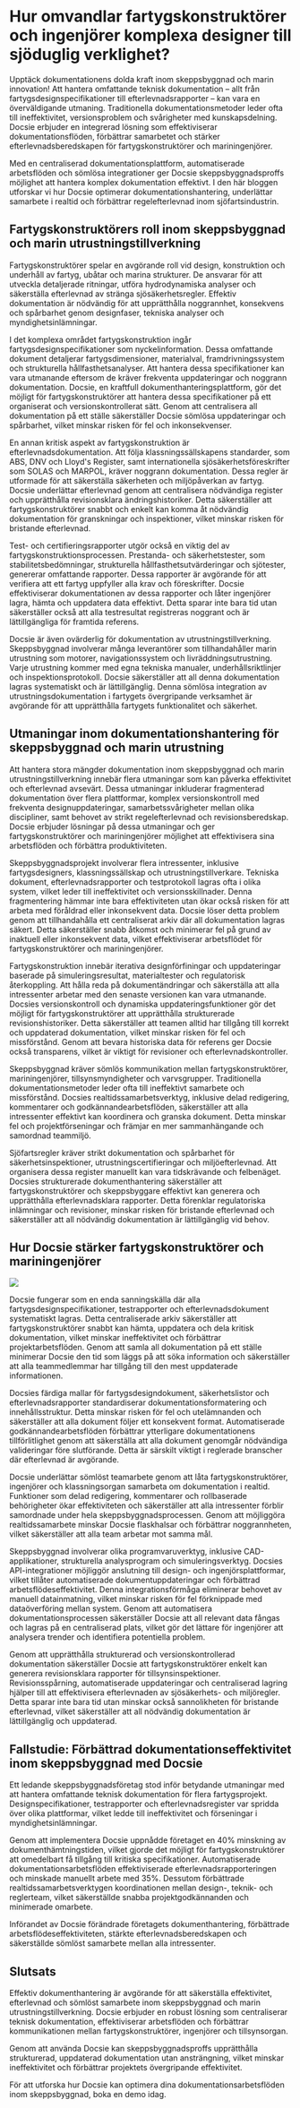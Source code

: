 # Hur omvandlar fartygskonstruktörer och ingenjörer komplexa designer till sjöduglig verklighet?

Upptäck dokumentationens dolda kraft inom skeppsbyggnad och marin innovation! Att hantera omfattande teknisk dokumentation – allt från fartygsdesignspecifikationer till efterlevnadsrapporter – kan vara en överväldigande utmaning. Traditionella dokumentationsmetoder leder ofta till ineffektivitet, versionsproblem och svårigheter med kunskapsdelning. Docsie erbjuder en integrerad lösning som effektiviserar dokumentationsflöden, förbättrar samarbetet och stärker efterlevnadsberedskapen för fartygskonstruktörer och mariningenjörer.

Med en centraliserad dokumentationsplattform, automatiserade arbetsflöden och sömlösa integrationer ger Docsie skeppsbyggnadsproffs möjlighet att hantera komplex dokumentation effektivt. I den här bloggen utforskar vi hur Docsie optimerar dokumentationshantering, underlättar samarbete i realtid och förbättrar regelefterlevnad inom sjöfartsindustrin.

## Fartygskonstruktörers roll inom skeppsbyggnad och marin utrustningstillverkning

Fartygskonstruktörer spelar en avgörande roll vid design, konstruktion och underhåll av fartyg, ubåtar och marina strukturer. De ansvarar för att utveckla detaljerade ritningar, utföra hydrodynamiska analyser och säkerställa efterlevnad av stränga sjösäkerhetsregler. Effektiv dokumentation är nödvändig för att upprätthålla noggrannhet, konsekvens och spårbarhet genom designfaser, tekniska analyser och myndighetsinlämningar.

I det komplexa området fartygskonstruktion ingår fartygsdesignspecifikationer som nyckelinformation. Dessa omfattande dokument detaljerar fartygsdimensioner, materialval, framdrivningssystem och strukturella hållfasthetsanalyser. Att hantera dessa specifikationer kan vara utmanande eftersom de kräver frekventa uppdateringar och noggrann dokumentation. Docsie, en kraftfull dokumenthanteringsplattform, gör det möjligt för fartygskonstruktörer att hantera dessa specifikationer på ett organiserat och versionskontrollerat sätt. Genom att centralisera all dokumentation på ett ställe säkerställer Docsie sömlösa uppdateringar och spårbarhet, vilket minskar risken för fel och inkonsekvenser.

En annan kritisk aspekt av fartygskonstruktion är efterlevnadsdokumentation. Att följa klassningssällskapens standarder, som ABS, DNV och Lloyd's Register, samt internationella sjösäkerhetsföreskrifter som SOLAS och MARPOL, kräver noggrann dokumentation. Dessa regler är utformade för att säkerställa säkerheten och miljöpåverkan av fartyg. Docsie underlättar efterlevnad genom att centralisera nödvändiga register och upprätthålla revisionsklara ändringshistoriker. Detta säkerställer att fartygskonstruktörer snabbt och enkelt kan komma åt nödvändig dokumentation för granskningar och inspektioner, vilket minskar risken för bristande efterlevnad.

Test- och certifieringsrapporter utgör också en viktig del av fartygskonstruktionsprocessen. Prestanda- och säkerhetstester, som stabilitetsbedömningar, strukturella hållfasthetsutvärderingar och sjötester, genererar omfattande rapporter. Dessa rapporter är avgörande för att verifiera att ett fartyg uppfyller alla krav och föreskrifter. Docsie effektiviserar dokumentationen av dessa rapporter och låter ingenjörer lagra, hämta och uppdatera data effektivt. Detta sparar inte bara tid utan säkerställer också att alla testresultat registreras noggrant och är lättillgängliga för framtida referens.

Docsie är även ovärderlig för dokumentation av utrustningstillverkning. Skeppsbyggnad involverar många leverantörer som tillhandahåller marin utrustning som motorer, navigationssystem och livräddningsutrustning. Varje utrustning kommer med egna tekniska manualer, underhållsriktlinjer och inspektionsprotokoll. Docsie säkerställer att all denna dokumentation lagras systematiskt och är lättillgänglig. Denna sömlösa integration av utrustningsdokumentation i fartygets övergripande verksamhet är avgörande för att upprätthålla fartygets funktionalitet och säkerhet.

## Utmaningar inom dokumentationshantering för skeppsbyggnad och marin utrustning

Att hantera stora mängder dokumentation inom skeppsbyggnad och marin utrustningstillverkning innebär flera utmaningar som kan påverka effektivitet och efterlevnad avsevärt. Dessa utmaningar inkluderar fragmenterad dokumentation över flera plattformar, komplex versionskontroll med frekventa designuppdateringar, samarbetssvårigheter mellan olika discipliner, samt behovet av strikt regelefterlevnad och revisionsberedskap. Docsie erbjuder lösningar på dessa utmaningar och ger fartygskonstruktörer och mariningenjörer möjlighet att effektivisera sina arbetsflöden och förbättra produktiviteten.

Skeppsbyggnadsprojekt involverar flera intressenter, inklusive fartygsdesigners, klassningssällskap och utrustningstillverkare. Tekniska dokument, efterlevnadsrapporter och testprotokoll lagras ofta i olika system, vilket leder till ineffektivitet och versionsskillnader. Denna fragmentering hämmar inte bara effektiviteten utan ökar också risken för att arbeta med föråldrad eller inkonsekvent data. Docsie löser detta problem genom att tillhandahålla ett centraliserat arkiv där all dokumentation lagras säkert. Detta säkerställer snabb åtkomst och minimerar fel på grund av inaktuell eller inkonsekvent data, vilket effektiviserar arbetsflödet för fartygskonstruktörer och mariningenjörer.

Fartygskonstruktion innebär iterativa designförfiningar och uppdateringar baserade på simuleringsresultat, materialtester och regulatorisk återkoppling. Att hålla reda på dokumentändringar och säkerställa att alla intressenter arbetar med den senaste versionen kan vara utmanande. Docsies versionskontroll och dynamiska uppdateringsfunktioner gör det möjligt för fartygskonstruktörer att upprätthålla strukturerade revisionshistoriker. Detta säkerställer att teamen alltid har tillgång till korrekt och uppdaterad dokumentation, vilket minskar risken för fel och missförstånd. Genom att bevara historiska data för referens ger Docsie också transparens, vilket är viktigt för revisioner och efterlevnadskontroller.

Skeppsbyggnad kräver sömlös kommunikation mellan fartygskonstruktörer, mariningenjörer, tillsynsmyndigheter och varvsgrupper. Traditionella dokumentationsmetoder leder ofta till ineffektivt samarbete och missförstånd. Docsies realtidssamarbetsverktyg, inklusive delad redigering, kommentarer och godkännandearbetsflöden, säkerställer att alla intressenter effektivt kan koordinera och granska dokument. Detta minskar fel och projektförseningar och främjar en mer sammanhängande och samordnad teammiljö.

Sjöfartsregler kräver strikt dokumentation och spårbarhet för säkerhetsinspektioner, utrustningscertifieringar och miljöefterlevnad. Att organisera dessa register manuellt kan vara tidskrävande och felbenäget. Docsies strukturerade dokumenthantering säkerställer att fartygskonstruktörer och skeppsbyggare effektivt kan generera och upprätthålla efterlevnadsklara rapporter. Detta förenklar regulatoriska inlämningar och revisioner, minskar risken för bristande efterlevnad och säkerställer att all nödvändig dokumentation är lättillgänglig vid behov.

## Hur Docsie stärker fartygskonstruktörer och mariningenjörer

![](https://cdn.docsie.io/workspace_PxAvC1Uenuc7ad6H3/doc_wn84Jkoc6hIMTO2eE/file_swf3iYQrJIFPjoDx6/image_cff3494d-50fe-0d8b-82e3-989ae0f56f9e.jpg)

Docsie fungerar som en enda sanningskälla där alla fartygsdesignspecifikationer, testrapporter och efterlevnadsdokument systematiskt lagras. Detta centraliserade arkiv säkerställer att fartygskonstruktörer snabbt kan hämta, uppdatera och dela kritisk dokumentation, vilket minskar ineffektivitet och förbättrar projektarbetsflöden. Genom att samla all dokumentation på ett ställe minimerar Docsie den tid som läggs på att söka information och säkerställer att alla teammedlemmar har tillgång till den mest uppdaterade informationen.

Docsies färdiga mallar för fartygsdesigndokument, säkerhetslistor och efterlevnadsrapporter standardiserar dokumentationsformatering och innehållsstruktur. Detta minskar risken för fel och utelämnanden och säkerställer att alla dokument följer ett konsekvent format. Automatiserade godkännandearbetsflöden förbättrar ytterligare dokumentationens tillförlitlighet genom att säkerställa att alla dokument genomgår nödvändiga valideringar före slutförande. Detta är särskilt viktigt i reglerade branscher där efterlevnad är avgörande.

Docsie underlättar sömlöst teamarbete genom att låta fartygskonstruktörer, ingenjörer och klassningsorgan samarbeta om dokumentation i realtid. Funktioner som delad redigering, kommentarer och rollbaserade behörigheter ökar effektiviteten och säkerställer att alla intressenter förblir samordnade under hela skeppsbyggnadsprocessen. Genom att möjliggöra realtidssamarbete minskar Docsie flaskhalsar och förbättrar noggrannheten, vilket säkerställer att alla team arbetar mot samma mål.

Skeppsbyggnad involverar olika programvaruverktyg, inklusive CAD-applikationer, strukturella analysprogram och simuleringsverktyg. Docsies API-integrationer möjliggör anslutning till design- och ingenjörsplattformar, vilket tillåter automatiserade dokumentuppdateringar och förbättrad arbetsflödeseffektivitet. Denna integrationsförmåga eliminerar behovet av manuell datainmatning, vilket minskar risken för fel förknippade med dataöverföring mellan system. Genom att automatisera dokumentationsprocessen säkerställer Docsie att all relevant data fångas och lagras på en centraliserad plats, vilket gör det lättare för ingenjörer att analysera trender och identifiera potentiella problem.

Genom att upprätthålla strukturerad och versionskontrollerad dokumentation säkerställer Docsie att fartygskonstruktörer enkelt kan generera revisionsklara rapporter för tillsynsinspektioner. Revisionsspårning, automatiserade uppdateringar och centraliserad lagring hjälper till att effektivisera efterlevnaden av sjösäkerhets- och miljöregler. Detta sparar inte bara tid utan minskar också sannolikheten för bristande efterlevnad, vilket säkerställer att all nödvändig dokumentation är lättillgänglig och uppdaterad.

## Fallstudie: Förbättrad dokumentationseffektivitet inom skeppsbyggnad med Docsie

Ett ledande skeppsbyggnadsföretag stod inför betydande utmaningar med att hantera omfattande teknisk dokumentation för flera fartygsprojekt. Designspecifikationer, testrapporter och efterlevnadsregister var spridda över olika plattformar, vilket ledde till ineffektivitet och förseningar i myndighetsinlämningar.

Genom att implementera Docsie uppnådde företaget en 40% minskning av dokumenthämtningstiden, vilket gjorde det möjligt för fartygskonstruktörer att omedelbart få tillgång till kritiska specifikationer. Automatiserade dokumentationsarbetsflöden effektiviserade efterlevnadsrapporteringen och minskade manuellt arbete med 35%. Dessutom förbättrade realtidssamarbetsverktygen koordinationen mellan design-, teknik- och reglerteam, vilket säkerställde snabba projektgodkännanden och minimerade omarbete.

Införandet av Docsie förändrade företagets dokumenthantering, förbättrade arbetsflödeseffektiviteten, stärkte efterlevnadsberedskapen och säkerställde sömlöst samarbete mellan alla intressenter.

## Slutsats

Effektiv dokumenthantering är avgörande för att säkerställa effektivitet, efterlevnad och sömlöst samarbete inom skeppsbyggnad och marin utrustningstillverkning. Docsie erbjuder en robust lösning som centraliserar teknisk dokumentation, effektiviserar arbetsflöden och förbättrar kommunikationen mellan fartygskonstruktörer, ingenjörer och tillsynsorgan.

Genom att använda Docsie kan skeppsbyggnadsproffs upprätthålla strukturerad, uppdaterad dokumentation utan ansträngning, vilket minskar ineffektivitet och förbättrar projektets övergripande effektivitet.

För att utforska hur Docsie kan optimera dina dokumentationsarbetsflöden inom skeppsbyggnad, boka en demo idag.